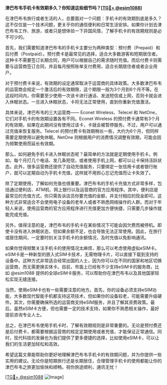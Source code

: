 **津巴布韦手机卡有效期多久？你知道这些细节吗？[[TG💪+ @esim1088](https://t.me/s/esim1088)]**

在津巴布韦旅行或者生活的人，总要面对一个问题：手机卡的有效期到底是多久？这不仅仅是一个技术问题，更关乎你的通信便利和日常生活安排。如果你计划去津巴布韦工作、旅游，或者只是想体验一下异国风情，了解手机卡的有效期规则是必不可少的。

首先，我们需要知道津巴布韦的手机卡主要分为两种类型：预付费（Prepaid）和后付费（Postpaid）。预付费卡是最常见的选择，适合大多数游客和短期居住者。这种卡不需要签订长期合同，用户可以根据自己的需求随时充值。而后付费卡则需要与运营商签订合同，并且每月按照账单支付费用，适合长期居住者或者企业用户。

对于预付费卡来说，有效期的设定通常取决于运营商的具体政策。大多数津巴布韦的运营商会规定一个激活后的有效期限，这个期限一般为3个月到6个月不等。在这段时间内，你需要至少使用一次该卡进行通话、发送短信或上网，否则卡就会进入休眠状态。一旦进入休眠状态，卡将无法正常使用，直到你重新充值激活。

具体来说，津巴布韦的三大运营商—— Econet Wireless、Telecel 和 NetOne，它们对手机卡的有效期设置各有不同。Econet Wireless 的预付费卡通常有3个月的有效期，如果在此期间没有使用过该卡，卡就会被暂停服务。不过，用户可以通过充值来恢复服务。Telecel 的预付费卡有效期稍长一些，大约为6个月，但同样需要定期使用以避免休眠。NetOne 则根据用户的消费情况调整有效期，可能会因为频繁使用而延长有效期。

那么，如何避免手机卡进入休眠状态呢？最简单的方法就是定期使用手机卡。例如，每个月打几个电话、发几条短信，或者使用手机上网，都可以让卡保持活跃状态。此外，很多运营商还提供了自动充值服务，只要绑定一张信用卡或者银行账户，就可以定期自动为手机卡充值，这样就不用担心忘记充值而让卡失效了。

除了定期使用，了解如何充值也很重要。津巴布韦的手机卡充值方式非常多样，包括通过便利店、ATM机、网上银行以及运营商的官方应用程序。其中，便利店是最常见的充值方式，你只需告诉店员你要充值的金额，并支付相应的现金即可。这种方式非常适合不会使用电子设备的老年人或者不熟悉网络操作的人群。而对于年轻人来说，使用运营商的官方应用程序进行充值更加方便快捷，只需要几步操作就能完成充值。

另外，值得注意的是，津巴布韦的手机卡在某些情况下可能会因欠费而被停机。即使卡没有进入休眠状态，但如果余额不足，也会导致无法正常使用。因此，在旅行或居住期间，一定要时刻关注手机卡的余额情况，及时充值以免影响通讯。

如果你觉得频繁关注手机卡的使用情况太麻烦，那么可以考虑使用虚拟eSIM卡。eSIM卡是一种新型的嵌入式SIM卡技术，无需物理卡片，可以直接下载到支持的设备中。这种方式非常适合经常出国的人士，因为你可以在不同的国家和地区切换运营商，而无需更换实体卡。目前，市面上已经有不少支持eSIM卡的服务商，比如 @esim1088 提供的全球eSIM卡服务，可以帮助你在津巴布韦以及其他国家轻松实现无缝连接。

当然，使用eSIM卡也有一些需要注意的地方。首先，你的设备必须支持eSIM功能，大多数现代智能手机都支持这项技术，但如果你的设备较老，可能需要升级硬件。其次，你需要确保所选的运营商支持eSIM服务，并且了解其资费政策。最后，虽然eSIM卡方便，但也需要一定的技术支持，如果你不熟悉相关操作，最好提前咨询专业人士。

总之，在津巴布韦使用手机卡时，了解有效期规则是非常重要的。无论是预付费还是后付费卡，都需要根据运营商的规定定期使用或者充值，才能保证正常通信。同时，现代科技的发展也为我们提供了更多便捷的选择，比如使用eSIM卡，可以让我们的生活更加轻松和高效。

希望这篇文章能帮助你更好地理解津巴布韦手机卡的有效期问题，并为你提供一些实用的建议。无论你是短期旅行还是长期居住，合理管理手机卡的使用都能让你的津巴布韦之旅更加愉快和顺畅。祝你旅途顺利，通讯无忧！

[[TG💪+ @esim1088](https://t.me/s/esim1088) ![Image](https://i.postimg.cc/4NQfJmqS/Snipaste-2025-05-13-00-14-12.png)]